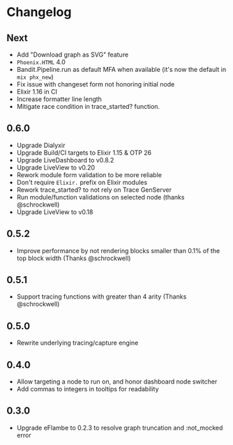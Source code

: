 # Changelog

## Next

- Add "Download graph as SVG" feature
- `Phoenix.HTML` 4.0
- Bandit.Pipeline.run as default MFA when available (it's now the default in `mix phx_new`)
- Fix issue with changeset form not honoring initial node
- Elixir 1.16 in CI
- Increase formatter line length
- Mitigate race condition in trace_started? function.

## 0.6.0

- Upgrade Dialyxir
- Upgrade Build/CI targets to Elixir 1.15 & OTP 26
- Upgrade LiveDashboard to v0.8.2
- Upgrade LiveView to v0.20
- Rework module form validation to be more reliable
- Don't require `Elixir.` prefix on Elixir modules
- Rework trace_started? to not rely on Trace GenServer
- Run module/function validations on selected node (thanks @schrockwell)
- Upgrade LiveView to v0.18

## 0.5.2

- Improve performance by not rendering blocks smaller than 0.1% of the top block width (Thanks @schrockwell)

## 0.5.1

- Support tracing functions with greater than 4 arity (Thanks @schrockwell)

## 0.5.0

- Rewrite underlying tracing/capture engine

## 0.4.0

- Allow targeting a node to run on, and honor dashboard node switcher
- Add commas to integers in tooltips for readability

## 0.3.0

- Upgrade eFlambe to 0.2.3 to resolve graph truncation and :not_mocked error
